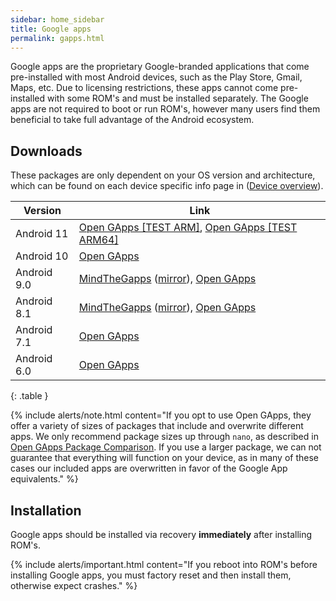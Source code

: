 ```yaml
---
sidebar: home_sidebar
title: Google apps
permalink: gapps.html
---
```

Google apps are the proprietary Google-branded applications that come pre-installed with most Android devices, such as the Play Store, Gmail, Maps, etc.
Due to licensing restrictions, these apps cannot come pre-installed with some ROM's and must be installed separately. The Google apps are not required to
boot or run ROM's, however many users find them beneficial to take full advantage of the Android ecosystem.

## Downloads

These packages are only dependent on your OS version and architecture, which can be found on each device specific info page in ([Device overview](devices.html)).

|Version                   |Link                                                   |
|--------------------------|-------------------------------------------------------|
|Android 11|[Open GApps [TEST ARM]](https://sourceforge.net/projects/opengapps/files/arm/test/), [Open GApps [TEST ARM64]](https://sourceforge.net/projects/opengapps/files/arm64/test/)|
|Android 10|[Open GApps](http://opengapps.org/?api=10&variant=nano)|
|Android 9.0|[MindTheGapps](http://downloads.codefi.re/jdcteam/javelinanddart/gapps) ([mirror](https://androidfilehost.com/?w=files&flid=170282)), [Open GApps](http://opengapps.org/?api=9.0&variant=nano)|
|Android 8.1|[MindTheGapps](http://downloads.codefi.re/jdcteam/javelinanddart/gapps) ([mirror](https://androidfilehost.com/?w=files&flid=170282)), [Open GApps](http://opengapps.org/?api=8.1&variant=nano)|
|Android 7.1|[Open GApps](http://opengapps.org/?api=7.1&variant=nano)|
|Android 6.0|[Open GApps](http://opengapps.org/?api=6.0&variant=nano)|
{: .table }

{% include alerts/note.html content="If you opt to use Open GApps, they offer a variety of sizes of packages that include and overwrite different apps. We only recommend package sizes up through `nano`, as described in [Open GApps Package Comparison](https://github.com/opengapps/opengapps/wiki/Package-Comparison). If you use a larger package, we can not guarantee that everything will function on your device, as in many of these cases our included apps are overwritten in favor of the Google App equivalents." %}

## Installation

Google apps should be installed via recovery **immediately** after installing ROM's. 

{% include alerts/important.html content="If you reboot into ROM's before installing Google apps, you must factory reset and then install them, otherwise expect crashes." %}
